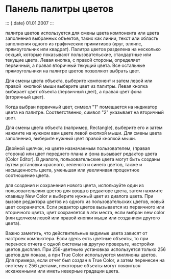 Панель палитры цветов
=====================

::: {.date}
01.01.2007
:::

палитра цветов используется для смены цвета компонента или цвета
заполнения выбранных объектов, таких как линии, текст или область
заполнения одного из графических примитивов (круг, эллипс, прямоугольник
или квадрат). Палитра цветов разделена на несколько секций, которые
показывают пользовательские, стандартные или текущие цвета. Левая
кнопка, с правой стороны, определяет первичный, а правая вторичный
текущий цвета. Все остальные прямоугольники на палитре цветов позволяют
выбрать цвет.

Для смены цвета объекта, выберите компонент и затем левой или правой 
кнопкой мыши выберите цвет из палитры. Левая кнопка выбирает цвет
объекта (первичный цвет), а правая цвет фона (вторичный цвет).

Когда выбран первичный цвет, символ \"1\" помещается на индикатор цвета
на палитре. Соответственно, символ \"2\" указывает на вторичный цвет.

Для смены цвета объекта (например, Rectangle), выберите его и затем
нажмите на нужном вам цвете левой кнопкой мыши. Для смены цвета
заполнения, выберите нужный цвет правой кнопкой мыши.

Двойной щелчок, на цвете назначаемым пользователем, (правая сторона) или
цвет переднего плана и фона вызывает редактор цвета (Color Editor). В
диалоге, пользовательские цвета могут быть созданы путем установки
красного, зеленого и синего цветов, также и насыщенность цвета, уменьшая
или увеличивая процентное соотношение цвета.

для создания и сохранения нового цвета, используйте один из
пользовательских цветов для ввода в редакторе цвета, затем нажмите
клавишу New Color и выберите нужный цвет из диалога цвета. При вызове
редактора цветов из одного из пользовательских цветов, новый цвет
сохраняется. Если редактор цветов вызывается из первичного или
вторичного цвета, цвет сохраняется в эти места, если выбран new color
(или щелчком левой или правой кнопки мыши или созданием другого цвета).

Важно заметить, что действительные видимые цвета зависят от настроек
компьютера. Если здесь есть цветные объекты, то при переносе отчета с
одной системы на другую проверьте, настройки цветов дисплея. При
256-цветныех установках используется только 256 цветов для показа, а при
True Color используются миллионы цветов. Для примера, если отчет был
создан в True Color, и затем перенесен на систему с 256 цветами,
некоторые объекты могут появиться искаженными или иметь неверные
градации цвета.

